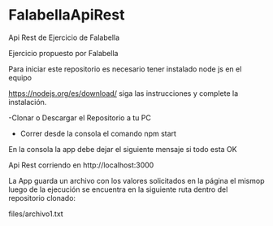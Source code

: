 # FalabellaApiRest
Api Rest de Ejercicio de Falabella

Ejercicio propuesto por Falabella 

Para iniciar este repositorio es necesario tener instalado node js en el equipo 

https://nodejs.org/es/download/ siga las instrucciones y complete la instalación. 

-Clonar o Descargar el Repositorio a tu PC 
- Correr desde la consola el comando npm start 

En la consola la app debe dejar el siguiente mensaje si todo esta OK 
  
  Api Rest corriendo en http://localhost:3000

  La App guarda un archivo con los valores solicitados en la página el mismop luego de la ejecución se encuentra en la siguiente ruta dentro del repositorio clonado: 

  files/archivo1.txt

  
  
